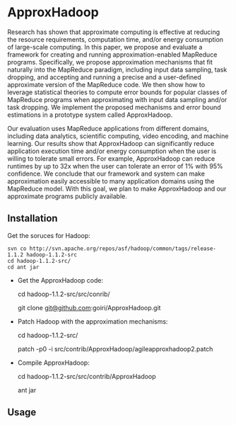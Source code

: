 ApproxHadoop
============
Research has shown that approximate computing is effective at reducing the resource requirements, computation time, and/or energy consumption of large-scale computing. In this paper, we propose and evaluate a framework for creating and running approximation-enabled MapReduce programs.  Specifically, we propose approximation mechanisms that fit naturally into the MapReduce paradigm, including input data sampling, task dropping, and accepting and running a  precise and a user-defined approximate version of the MapReduce code. We then show how to leverage statistical theories to compute error bounds for popular classes of MapReduce programs when approximating with input data sampling and/or task dropping. We implement the proposed mechanisms and error bound estimations in a prototype system called ApproxHadoop.

Our evaluation uses MapReduce applications from different domains, including data analytics, scientific computing, video encoding, and machine learning.  Our results show that ApproxHadoop can significantly reduce application execution time and/or energy consumption when the user is willing to tolerate small errors. For example, ApproxHadoop can reduce runtimes by up to 32x when the user can tolerate an error of 1% with 95% confidence.  We conclude that our framework and system can make approximation easily accessible to many application domains using the MapReduce model. With this goal, we plan to make ApproxHadoop and our approximate programs publicly available.

Installation
------------
Get the soruces for Hadoop:

    svn co http://svn.apache.org/repos/asf/hadoop/common/tags/release-1.1.2 hadoop-1.1.2-src
    cd hadoop-1.1.2-src/
    cd ant jar

* Get the ApproxHadoop code:

    cd hadoop-1.1.2-src/src/conrib/
    
    git clone git@github.com:goiri/ApproxHadoop.git
    
* Patch Hadoop with the approximation mechanisms:

    cd hadoop-1.1.2-src/
    
    patch -p0 -i src/contrib/ApproxHadoop/agileapproxhadoop2.patch
    
* Compile ApproxHadoop:

    cd hadoop-1.1.2-src/src/contrib/ApproxHadoop
    
    ant jar

Usage
-----